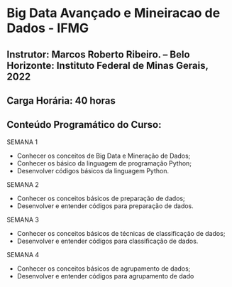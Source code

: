 # Big Data Avançado e Mineiracao de Dados - IFMG 
## Instrutor: Marcos Roberto Ribeiro. – Belo Horizonte: Instituto Federal de Minas Gerais, 2022
## Carga Horária: 40 horas
## Conteúdo Programático do Curso:

SEMANA 1
- Conhecer os conceitos de Big Data e Mineração de
Dados;
- Conhecer os básico da linguagem de programação
Python;
- Desenvolver códigos básicos da linguagem Python.
 
SEMANA 2
- Conhecer os conceitos básicos de preparação de dados;
- Desenvolver e entender códigos para preparação de
dados.

SEMANA 3
- Conhecer os conceitos básicos de técnicas de
classificação de dados;
- Desenvolver e entender códigos para classificação de
dados.

SEMANA 4
- Conhecer os conceitos básicos de agrupamento de
dados;
- Desenvolver e entender códigos para agrupamento de
dado
